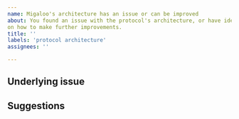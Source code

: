 ```yaml
---
name: Migaloo's architecture has an issue or can be improved
about: You found an issue with the protocol's architecture, or have ideas
on how to make further improvements.
title: ''
labels: 'protocol architecture'
assignees: ''

---
```


<!-- Thank you for using White Whale Migaloo!

     If you are looking for support, please check out our documentation
     or consider asking a question on Discord's smart contract channel:
      * https://whitewhale.money/
      * https://white-whale-defi-platform.github.io/docs/
      * https://discordapp.com/channels/908044702794801233/987301947440767006

     If you have found a bug or if our documentation doesn't have an answer
     to what you're looking for, then fill out the template below.
-->

## Underlying issue

<!--

     Please tell us what issue you found, explain how is that a problem to the 
     protocol.

     Alternatively, what do you think can be improved in the current architecture?
     How can that help the protocol?

-->

## Suggestions

<!--

     Briefly and concisely describe your ideas to fix or improve the protocol's architecture.

-->